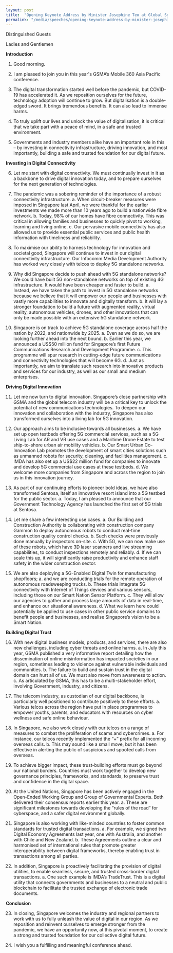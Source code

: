 ```yaml
---
layout: post
title:  "Opening Keynote Address by Minister Josephine Teo at Global System for Mobile Communications Association (GSMA) Mobile 360 (M360) Asia Pacific"
permalink: "/media/speeches/opening-keynote-address-by-minister-josephine-teo-at-gsma-mobile-360"
---
```



Distinguished Guests

Ladies and Gentlemen

**Introduction**

1. Good morning.

2. I am pleased to join you in this year's GSMA’s Mobile 360 Asia Pacific conference.

3. The digital transformation started well before the pandemic, but COVID-19 has accelerated it. As we reposition ourselves for the future, technology adoption will continue to grow. But digitalisation is a double-edged sword. It brings tremendous benefits. It can also lead to immense harms.

4. To truly uplift our lives and unlock the value of digitalisation, it is critical that we take part with a peace of mind, in a safe and trusted environment.

5. Governments and industry members alike have an important role in this – by investing in connectivity infrastructure, driving innovation, and most importantly, building a safe and trusted foundation for our digital future.

**Investing in Digital Connectivity**

6. Let me start with digital connectivity. We must continually invest in it as a backbone to drive digital innovation today, and to prepare ourselves for the next generation of technologies.

7. The pandemic was a sobering reminder of the importance of a robust connectivity infrastructure.
a. When circuit-breaker measures were imposed in Singapore last April, we were thankful for the earlier investments we made more than 10 years ago to build a nationwide fibre network.
b. Today, 98% of our homes have fibre connectivity. This was critical in allowing families and businesses to quickly pivot to working, learning and living online.
c. Our pervasive mobile connectivity has also allowed us to provide essential public services and public health information with timeliness and reliability.

8. To maximise our ability to harness technology for innovation and societal good, Singapore will continue to invest in our digital connectivity infrastructure. Our Infocomm Media Development Authority has worked very closely with telcos to deploy 5G standalone networks.

9. Why did Singapore decide to push ahead with 5G standalone networks? We could have built 5G non-standalone networks on top of existing 4G infrastructure. It would have been cheaper and faster to build.
a. Instead, we have taken the path to invest in 5G standalone networks because we believe that it will empower our people and businesses with vastly more capabilities to innovate and digitally transform.
b. It will lay a stronger foundation to build a future with augmented reality, virtual reality, autonomous vehicles, drones, and other innovations that can only be made possible with an extensive 5G standalone network.

10. Singapore is on track to achieve 5G standalone coverage across half the nation by 2022, and nationwide by 2025.
a. Even as we do so, we are looking further ahead into the next bound.
b. Earlier this year, we announced a US$50 million fund for Singapore’s first Future Communications Research and Development Programme.
c. This programme will spur research in cutting-edge future communications and connectivity technologies that will become 6G.
d. Just as importantly, we aim to translate such research into innovative products and services for our industry, as well as our small and medium enterprises.

**Driving Digital Innovation**

11. Let me now turn to digital innovation. Singapore’s close partnership with GSMA and the global telecom industry will be a critical key to unlock the potential of new communications technologies. To deepen our innovation and collaboration with the industry, Singapore has also transformed ourselves into a living lab for 5G innovation.

12. Our approach aims to be inclusive towards all businesses.
a. We have set up open testbeds offering 5G commercial services, such as a 5G Living Lab for AR and VR use cases and a Maritime Drone Estate to test ship-to-shore urban air mobility vehicles.
b. Our Smart Urban Co-Innovation Lab promotes the development of smart cities solutions such as unmanned robots for security, cleaning, and facilities management.
c. IMDA has also set up a US$22 million fund for companies to innovate and develop 5G commercial use cases at these testbeds.
d. We welcome more companies from Singapore and across the region to join us in this innovation journey.

13. As part of our continuing efforts to pioneer bold ideas, we have also transformed Sentosa, itself an innovative resort island into a 5G testbed for the public sector.
a. Today, I am pleased to announce that our Government Technology Agency has launched the first set of 5G trials at Sentosa.

14. Let me share a few interesting use cases.
a. Our Building and Construction Authority is collaborating with construction company Gammon to deploy autonomous robots to conduct real-time construction quality control checks.
b. Such checks were previously done manually by inspectors on-site.
c. With 5G, we can now make use of these robots, which have 3D laser scanners and live streaming capabilities, to conduct inspections remotely and reliably.
d. If we can scale this up, it will significantly raise productivity and enhance staff safety in the wider construction sector.

15. We are also deploying a 5G-Enabled Digital Twin for manufacturing shopfloors;
a. and we are conducting trials for the remote operation of autonomous roadsweeping trucks.
b. These trials integrate 5G connectivity with Internet of Things devices and various sensors, including those on our Smart Nation Sensor Platform.
c. They will allow our agencies to gather and process large amounts of data in real-time, and enhance our situational awareness.
d. What we learn here could potentially be applied to use cases in other public service domains to benefit people and businesses, and realise Singapore’s vision to be a Smart Nation.

**Building Digital Trust**

16. With new digital business models, products, and services, there are also new challenges, including cyber threats and online harms.
a. In July this year, GSMA published a very informative report detailing how the dissemination of online misinformation has impacted societies in our region, sometimes leading to violence against vulnerable individuals and communities.
b. The failure to build and sustain trust in the digital domain can hurt all of us. We must also move from awareness to action.
c. As articulated by GSMA, this has to be a multi-stakeholder effort, involving Government, industry, and citizens.

17. The telecom industry, as custodian of our digital backbone, is particularly well positioned to contribute positively to these efforts.
a. Various telcos across the region have put in place programmes to empower youths, parents, and educators with resources on cyber wellness and safe online behaviour.

18. In Singapore, we also work closely with our telcos on a range of measures to combat the proliferation of scams and cybercrimes.
a. For instance, our telcos recently implemented the “+” prefix for all incoming overseas calls.
b. This may sound like a small move, but it has been effective in alerting the public of suspicious and spoofed calls from overseas.

19. To achieve bigger impact, these trust-building efforts must go beyond our national borders. Countries must work together to develop new governance principles, frameworks, and standards, to preserve trust and confidence in the digital space.

20. At the United Nations, Singapore has been actively engaged in the Open-Ended Working Group and Group of Governmental Experts. Both delivered their consensus reports earlier this year.
a. These are significant milestones towards developing the “rules of the road” for cyberspace, and a safer digital environment globally.

21. Singapore is also working with like-minded countries to foster common standards for trusted digital transactions.
a. For example, we signed two Digital Economy Agreements last year, one with Australia, and another with Chile and New Zealand.
b. These Agreements outline a clear and harmonised set of international rules that promote greater interoperability between digital frameworks, thereby enabling trust in transactions among all parties.

22. In addition, Singapore is proactively facilitating the provision of digital utilities, to enable seamless, secure, and trusted cross-border digital transactions.
a. One such example is IMDA’s TradeTrust. This is a digital utility that connects governments and businesses to a neutral and public blockchain to facilitate the trusted exchange of electronic trade documents.

**Conclusion**

23. In closing, Singapore welcomes the industry and regional partners to work with us to fully unleash the value of digital in our region. As we reposition and reinvent ourselves to emerge stronger from the pandemic, we have an opportunity now, at this pivotal moment, to create a strong and trusted foundation for our collective digital future.

24. I wish you a fulfilling and meaningful conference ahead.

